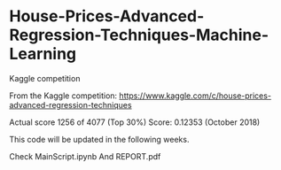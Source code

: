 # House-Prices-Advanced-Regression-Techniques-Machine-Learning

Kaggle competition

From the Kaggle competition: https://www.kaggle.com/c/house-prices-advanced-regression-techniques

Actual score 1256 of 4077 (Top 30%) Score: 0.12353  (October 2018)

This code will be updated in the following weeks.

Check MainScript.ipynb
And REPORT.pdf
